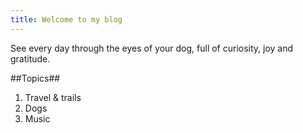 ```yaml
---
title: Welcome to my blog
---
```

See every day through the eyes of your dog, full of curiosity, joy and gratitude.

##Topics##

1. Travel & trails
2. Dogs
3. Music
